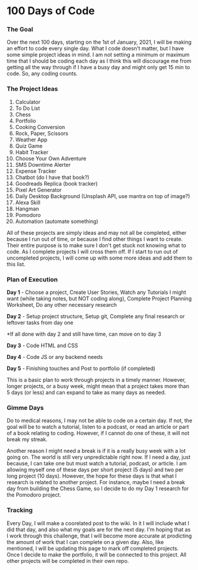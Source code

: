 # 100 Days of Code

### The Goal
Over the next 100 days, starting on the 1st of January, 2021, I will be making an effort to code every single day. What I code doesn't matter, but I have some simple project ideas in mind. I am not setting a minimum or maximum time that I should be coding each day as I think this will discourage me from getting all the way through if I have a busy day and might only get 15 min to code. So, any coding counts. 

### The Project Ideas
1. Calculator
2. To Do List
3. Chess
4. Portfolio
5. Cooking Conversion
6. Rock, Paper, Scissors
7. Weather App
8. Quiz Game
9. Habit Tracker
10. Choose Your Own Adventure
11. SMS Downtime Alerter
12. Expense Tracker
13. Chatbot (do I have that book?)
14. Goodreads Replica (book tracker)
15. Pixel Art Generator
16. Daily Desktop Background (Unsplash API, use mantra on top of image?)
17. Alexa Skill
18. Hangman
19. Pomodoro
20. Automation (automate something)

All of these projects are simply ideas and may not all be completed, either because I run out of time, or because I find other things I want to create. Their entire purpose is to make sure I don't get stuck not knowing what to code. As I complete projects I will cross them off. If I start to run out of uncompleted projects, I will come up with some more ideas and add them to this list. 

### Plan of Execution
**Day 1** - Choose a project, Create User Stories, Watch any Tutorials I might want (while taking notes, but NOT coding along), Complete Project Planning Worksheet, Do any other necessary research

**Day 2** - Setup project structure, Setup git, Complete any final research or leftover tasks from day one

\*If all done with day 2 and still have time, can move on to day 3

**Day 3** - Code HTML and CSS

**Day 4** - Code JS or any backend needs

**Day 5** - Finishing touches and Post to portfolio (if completed)

This is a basic plan to work through projects in a timely manner. However, longer projects, or a busy week, might mean that a project takes more than 5 days (or less) and can expand to take as many days as needed. 

### Gimme Days
Do to medical reasons, I may not be able to code on a certain day. If not, the goal will be to watch a tutorial, listen to a podcast, or read an article or part of a book relating to coding. However, if I cannot do one of these, it will not break my streak.

Another reason I might need a break is if it is a really busy week with a lot going on. The world is still very unpredictable right now. If I need a day, just because, I can take one but must watch a tutorial, podcast, or article. I am allowing myself one of these days per short project (5 days) and two per long project (10 days). However, the hope for these days is that what I research is related to another project. For instance, maybe I need a break day from building the Chess Game, so I decide to do my Day 1 research for the Pomodoro project. 

### Tracking
Every Day, I will make a coorelated post to the wiki. In it I will include what I did that day, and also what my goals are for the next day. I'm hoping that as I work through this challenge, that I will become more accurate at prodicting the amount of work that I can complete on a given day. Also, like mentioned, I will be updating this page to mark off completed projects. Once I decide to make the portfolio, it will be connected to this project. All other projects will be completed in their own repo. 
